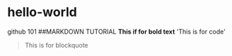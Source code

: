 # hello-world
github 101
##MARKDOWN TUTORIAL
**This if for bold text**
'This is for code'
>This is for blockquote
